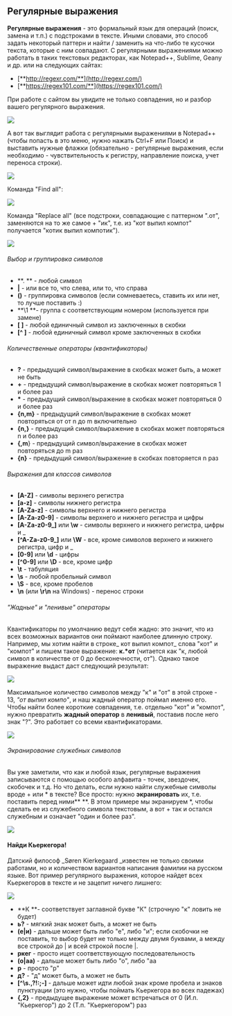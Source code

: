 ## Регулярные выражения

**Регулярные выражения** -  это формальный язык для операций \(поиск, замена и т.п.\) с подстроками в тексте. Иными словами, это способ задать некоторый паттерн и найти / заменить на что-либо те кусочки текста, которые с ним совпадают. С регулярными выражениями можно работать в таких текстовых редакторах, как Notepad++, Sublime, Geany и др. или на следующих сайтах:

* [**http://regexr.com/**](http://regexr.com/)
* [**https://regex101.com/**](https://regex101.com/)

При работе с сайтом вы увидите не только совпадения, но и разбор вашего регулярного выражения.

![](/assets/Screenshot_8888.png)

А вот так выглядит работа с регулярными выражениями в Notepad++ \(чтобы попасть в это меню, нужно нажать Ctrl+F или Поиск\) и выставить нужные флажки \(обязательно - регулярные выражения, если необходимо - чувствительность к регистру, направление поиска, учет переноса строки\).

![](/assets/npp.png)

Команда "Find all":

![](/assets/npp2.png)

Команда "Replace all" \(все подстроки, совпадающие с паттерном ".от", заменяются на то же самое + "ик", т.е. из "кот выпил компот" получается "котик выпил компотик"\).

![](/assets/npp3.png)

###### Выбор и группировка символов

* **. ** - любой символ
* **\|** - или все то, что слева, или то, что справа
* **\(\)** - группировка символов \(если сомневаетесь, ставить их или нет, то лучше поставить :\)
* **\1 **- группа с соответствующим номером \(используется при замене\)
* **\[ \]** - любой единичный символ из заключенных в скобки
* **\[^ \]** - любой единичный символ кроме заключенных в скобки

###### Количественные операторы \(квантификаторы\)

* **?** - предыдущий символ/выражение в скобках может быть, а может не быть
* **+** - предыдущий символ/выражение в скобках может повторяться 1 и более раз
* **\*** - предыдущий символ/выражение в скобках может повторяться 0 и более раз
* **{n,m}** - предыдущий символ/выражение в скобках может повторяться от от n до m включительно
* **{n,}** - предыдущий символ/выражение в скобках может повторяться n и более раз 
* **{,m**} - предыдущий символ/выражение в скобках может повторяться до m раз
* **{n}** - предыдущий символ/выражение в скобках повторяется n раз

###### Выражения для классов символов

* **\[A-Z\]** - символы верхнего регистра
* **\[a-z\]** - символы нижнего регистра
* **\[A-Za-z\]** - символы верхнего и нижнего регистра
* **\[A-Za-z0-9\]** - символы верхнего и нижнего регистра и цифры
* **\[A-Za-z0-9\_\]** или **\w** - символы верхнего и нижнего регистра, цифры и \_
* **\[^A-Za-z0-9\_\]** или **\W** - все, кроме символов верхнего и нижнего регистра, цифр и \_
* **\[0-9\]** или **\d** - цифры
* **\[^0-9\]** или **\D** - все, кроме цифр
* **\t** - табуляция
* **\s** - любой пробельный символ
* **\S** - все, кроме пробелов
* **\n** \(или **\r\n** на Windows\) - перенос строки

###### "Жадные" и "ленивые" операторы

Квантификаторы по умолчанию ведут себя жадно: это значит, что из всех возможных вариантов они поймают наиболее длинную строку. Например, мы хотим найти в строке_ кот выпил компот_ слова "кот" и "компот" и пишем такое выражение: **к.\*от** \(читается как "к, любой символ в количестве от 0 до бесконечности, от"\). Однако такое выражение выдаст даст следующий результат:

![](/assets/6777.png)

Максимальное количество символов между "к" и "от" в этой строке - 13, _"от выпил компо"_, и наш жадный оператор поймал именно его. Чтобы найти более короткие совпадения, т.е. отдельно "кот" и "компот", нужно превратить **жадный оператор** в **ленивый**, поставив после него знак "?". Это работает со всеми квантификаторами.

![](/assets/662.png)

###### Экранирование служебных символов

Вы уже заметили, что как и любой язык, регулярные выражения записываются с помощью особого алфавита - точек, звездочек, скобочек и т.д. Но что делать, если нужно найти служебные символы вроде + или \* в тексте? Все просто: нужно **экранировать** их, т.е. поставить перед ними** \**. В этом примере мы экранируем \*, чтобы сделать ее из служебного символа текстовым, а вот + так и остался служебным и означает "один и более раз".

![](/assets/harrns.png)

#### Найди Кьеркегора!

Датский философ _Søren Kierkegaard _известен не только своими работами, но и количеством вариантов написания фамилии на русском языке. Вот пример регулярного выражения, которое найдет всех Кьеркегоров в тексте и не зацепит ничего лишнего:

![](/assets/kirkegaard.png)

* **К **- соответствует заглавной букве "К" \(строчную "к" ловить не будет\)
* **ь?** - мягкий знак может быть, а может не быть
* **\(е\|и\)** - дальше может быть либо "е", либо "и"; если скобочки не поставить, то выбор будет не только между двумя буквами, а между все строкой до \| и всей строкой после \|.
* **ркег** - просто ищет соответствующую последовательность
* **\(о\|аа\)** - дальше может быть либо "о", либо "аа
* **р** - просто "р"
* **д?** - "д"  может быть, а может не быть
* **\[^\s\.,\?!:;-\]** - дальше может идти любой знак кроме пробела и знаков пунктуации \(это нужно, чтобы поймать Кьеркегора во всех падежах\)
* **{,2}** - предыдущее выражение может встречаться от 0 \(И.п. "Кьеркегор"\) до 2 \(Т.п. "Кьеркегором"\) раз



